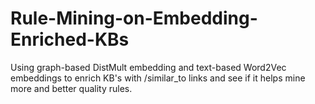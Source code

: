 # Rule-Mining-on-Embedding-Enriched-KBs
Using graph-based DistMult embedding and text-based Word2Vec embeddings to enrich KB's with /similar_to links and see if it helps mine more and better quality rules.
